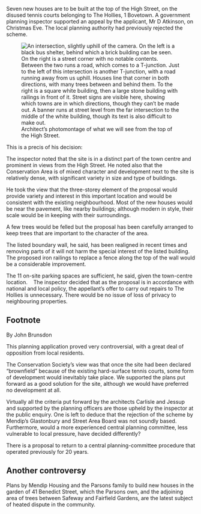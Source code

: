 Seven new houses are to be built at the top of the High Street, on the
disused tennis courts belonging to The Hollies, 1 Bovetown. A government
planning inspector supported an appeal by the applicant, Mr D Atkinson,
on Christmas Eve. The local planning authority had previously rejected
the scheme.

<figure>
<img src="../montage40.jpg" alt="An intersection, slightly uphill of the camera. On the left is a black bus shelter, behind which a brick building can be seen. On the right is a street corner with no notable contents. Between the two runs a road, which comes to a T-junction. Just to the left of this intersection is another T-junction, with a road running away from us uphill. Houses line that corner in both directions, with many trees between and behind them. To the right is a square white building, then a large stone building with railings in front of it. Street signs are visible here, showing which towns are in which directions, though they can’t be made out. A banner runs at street level from the far intersection to the middle of the white building, though its text is also difficult to make out.">
<figcaption>
Architect’s photomontage of what we will see from the top of the High
Street.
</figcaption>
</figure>

This is a precis of his decision:

The inspector noted that the site is in a distinct part of the town
centre and prominent in views from the High Street. He noted also that
the Conservation Area is of mixed character and development next to the
site is relatively dense, with significant variety in size and type of
buildings.

He took the view that the three-storey element of the proposal would
provide variety and interest in this important location and would be
consistent with the existing neighbourhood. Most of the new houses would
be near the pavement, like nearby buildings; although modern in style,
their scale would be in keeping with their surroundings.

A few trees would be felled but the proposal has been carefully
arranged to keep trees that are important to the character of the area.

The listed boundary wall, he said, has been realigned in recent times
and removing parts of it will not harm the special interest of the
listed building. The proposed iron railings to replace a fence along the
top of the wall would be a considerable improvement.

The 11 on-site parking spaces are sufficient, he said, given the
town-centre location.    The inspector decided that as the proposal is
in accordance with national and local policy, the appellant’s offer to
carry out repairs to The Hollies is unnecessary. There would be no issue
of loss of privacy to neighbouring properties.

Footnote
--------

<aside class="ednote">

By John Brunsdon

</aside>

This planning application proved very controversial, with a great deal
of opposition from local residents.

The Conservation Society’s view was that once the site had been
declared “brownfield” because of the existing hard-surface tennis
courts, some form of development would inevitably take place. We
supported the plans put forward as a good solution for the site,
although we would have preferred no development at all.

Virtually all the criteria put forward by the architects Carlisle and
Jessup and supported by the planning officers are those upheld by the
inspector at the public enquiry. One is left to deduce that the
rejection of the scheme by Mendip’s Glastonbury and Street Area Board
was not soundly based. Furthermore, would a more experienced central
planning committee, less vulnerable to local pressure, have decided
differently?

There is a proposal to return to a central planning-committee
procedure that operated previously for 20 years.

Another controversy
-------------------

Plans by Mendip Housing and the Parsons family to build new houses in
the garden of 41 Benedict Street, which the Parsons own, and the
adjoining area of trees between Safeway and Fairfield Gardens, are the
latest subject of heated dispute in the community.
